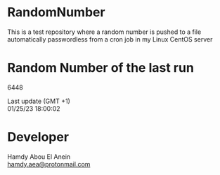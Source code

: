 # RandomNumber    
This is a test repository where a random number is pushed to a file automatically passwordless from a cron job in my Linux CentOS server    
# Random Number of the last run   
6448
      
Last update (GMT +1)    
01/25/23 18:00:02
# Developer    
Hamdy Abou El Anein   
hamdy.aea@protonmail.com
